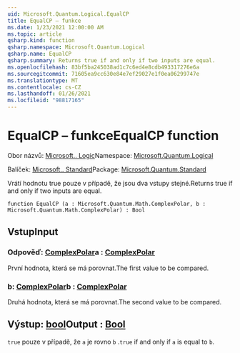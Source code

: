 ```yaml
---
uid: Microsoft.Quantum.Logical.EqualCP
title: EqualCP – funkce
ms.date: 1/23/2021 12:00:00 AM
ms.topic: article
qsharp.kind: function
qsharp.namespace: Microsoft.Quantum.Logical
qsharp.name: EqualCP
qsharp.summary: Returns true if and only if two inputs are equal.
ms.openlocfilehash: 83bf5ba245038ad1c7c6ed4e8cdb493317276e6a
ms.sourcegitcommit: 71605ea9cc630e84e7ef29027e1f0ea06299747e
ms.translationtype: MT
ms.contentlocale: cs-CZ
ms.lasthandoff: 01/26/2021
ms.locfileid: "98817165"
---
```

# <a name="equalcp-function"></a><span data-ttu-id="65c9a-102">EqualCP – funkce</span><span class="sxs-lookup"><span data-stu-id="65c9a-102">EqualCP function</span></span>

<span data-ttu-id="65c9a-103">Obor názvů: [Microsoft.. Logic](xref:Microsoft.Quantum.Logical)</span><span class="sxs-lookup"><span data-stu-id="65c9a-103">Namespace: [Microsoft.Quantum.Logical](xref:Microsoft.Quantum.Logical)</span></span>

<span data-ttu-id="65c9a-104">Balíček: [Microsoft.. Standard](https://nuget.org/packages/Microsoft.Quantum.Standard)</span><span class="sxs-lookup"><span data-stu-id="65c9a-104">Package: [Microsoft.Quantum.Standard](https://nuget.org/packages/Microsoft.Quantum.Standard)</span></span>


<span data-ttu-id="65c9a-105">Vrátí hodnotu true pouze v případě, že jsou dva vstupy stejné.</span><span class="sxs-lookup"><span data-stu-id="65c9a-105">Returns true if and only if two inputs are equal.</span></span>

```qsharp
function EqualCP (a : Microsoft.Quantum.Math.ComplexPolar, b : Microsoft.Quantum.Math.ComplexPolar) : Bool
```


## <a name="input"></a><span data-ttu-id="65c9a-106">Vstup</span><span class="sxs-lookup"><span data-stu-id="65c9a-106">Input</span></span>

### <a name="a--complexpolar"></a><span data-ttu-id="65c9a-107">Odpověď: [ComplexPolar](xref:Microsoft.Quantum.Math.ComplexPolar)</span><span class="sxs-lookup"><span data-stu-id="65c9a-107">a : [ComplexPolar](xref:Microsoft.Quantum.Math.ComplexPolar)</span></span>

<span data-ttu-id="65c9a-108">První hodnota, která se má porovnat.</span><span class="sxs-lookup"><span data-stu-id="65c9a-108">The first value to be compared.</span></span>


### <a name="b--complexpolar"></a><span data-ttu-id="65c9a-109">b: [ComplexPolar](xref:Microsoft.Quantum.Math.ComplexPolar)</span><span class="sxs-lookup"><span data-stu-id="65c9a-109">b : [ComplexPolar](xref:Microsoft.Quantum.Math.ComplexPolar)</span></span>

<span data-ttu-id="65c9a-110">Druhá hodnota, která se má porovnat.</span><span class="sxs-lookup"><span data-stu-id="65c9a-110">The second value to be compared.</span></span>



## <a name="output--bool"></a><span data-ttu-id="65c9a-111">Výstup: [bool](xref:microsoft.quantum.lang-ref.bool)</span><span class="sxs-lookup"><span data-stu-id="65c9a-111">Output : [Bool](xref:microsoft.quantum.lang-ref.bool)</span></span>

<span data-ttu-id="65c9a-112">`true` pouze v případě, že `a` je rovno `b` .</span><span class="sxs-lookup"><span data-stu-id="65c9a-112">`true` if and only if `a` is equal to `b`.</span></span>